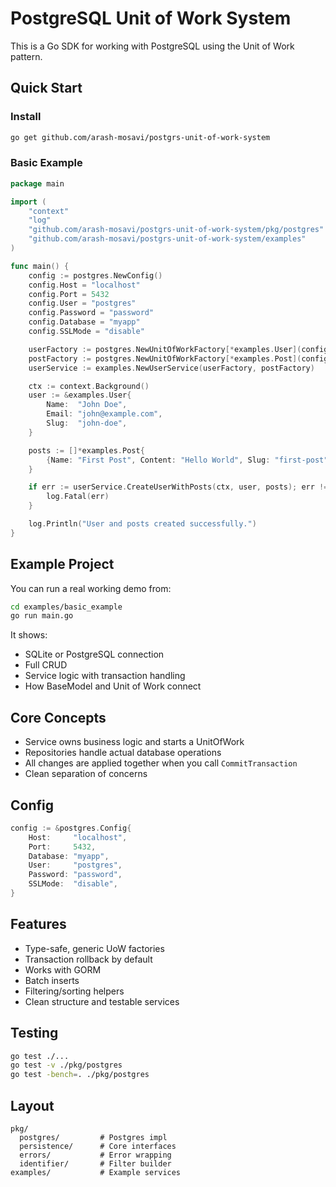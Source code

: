 # PostgreSQL Unit of Work System

This is a Go SDK for working with PostgreSQL using the Unit of Work pattern.

## Quick Start

### Install

```bash
go get github.com/arash-mosavi/postgrs-unit-of-work-system
```

### Basic Example

```go
package main

import (
    "context"
    "log"
    "github.com/arash-mosavi/postgrs-unit-of-work-system/pkg/postgres"
    "github.com/arash-mosavi/postgrs-unit-of-work-system/examples"
)

func main() {
    config := postgres.NewConfig()
    config.Host = "localhost"
    config.Port = 5432
    config.User = "postgres"
    config.Password = "password"
    config.Database = "myapp"
    config.SSLMode = "disable"

    userFactory := postgres.NewUnitOfWorkFactory[*examples.User](config)
    postFactory := postgres.NewUnitOfWorkFactory[*examples.Post](config)
    userService := examples.NewUserService(userFactory, postFactory)

    ctx := context.Background()
    user := &examples.User{
        Name:  "John Doe",
        Email: "john@example.com",
        Slug:  "john-doe",
    }

    posts := []*examples.Post{
        {Name: "First Post", Content: "Hello World", Slug: "first-post"},
    }

    if err := userService.CreateUserWithPosts(ctx, user, posts); err != nil {
        log.Fatal(err)
    }

    log.Println("User and posts created successfully.")
}
```

## Example Project

You can run a real working demo from:

```bash
cd examples/basic_example
go run main.go
```

It shows:
- SQLite or PostgreSQL connection
- Full CRUD
- Service logic with transaction handling
- How BaseModel and Unit of Work connect

## Core Concepts

- Service owns business logic and starts a UnitOfWork
- Repositories handle actual database operations
- All changes are applied together when you call `CommitTransaction`
- Clean separation of concerns

## Config

```go
config := &postgres.Config{
    Host:     "localhost",
    Port:     5432,
    Database: "myapp",
    User:     "postgres",
    Password: "password",
    SSLMode:  "disable",
}
```

## Features

- Type-safe, generic UoW factories
- Transaction rollback by default
- Works with GORM
- Batch inserts
- Filtering/sorting helpers
- Clean structure and testable services

## Testing

```bash
go test ./...
go test -v ./pkg/postgres
go test -bench=. ./pkg/postgres
```

## Layout

```
pkg/
  postgres/         # Postgres impl
  persistence/      # Core interfaces
  errors/           # Error wrapping
  identifier/       # Filter builder
examples/           # Example services
```
